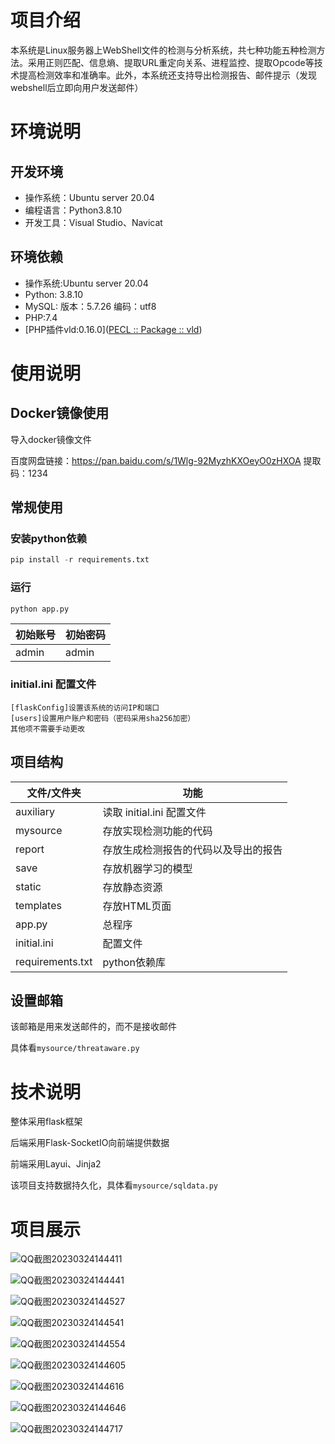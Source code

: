 # 项目介绍

本系统是Linux服务器上WebShell文件的检测与分析系统，共七种功能五种检测方法。采用正则匹配、信息熵、提取URL重定向关系、进程监控、提取Opcode等技术提高检测效率和准确率。此外，本系统还支持导出检测报告、邮件提示（发现webshell后立即向用户发送邮件）

# 环境说明

##  开发环境

- 操作系统：Ubuntu server 20.04
- 编程语言：Python3.8.10
- 开发工具：Visual Studio、Navicat

## 环境依赖

- 操作系统:Ubuntu server 20.04
- Python: 3.8.10
- MySQL: 版本：5.7.26  编码：utf8
- PHP:7.4
- [PHP插件vld:0.16.0]([PECL :: Package :: vld](https://pecl.php.net/package/vld))

# 使用说明

## Docker镜像使用

导入docker镜像文件

百度网盘链接：https://pan.baidu.com/s/1Wlg-92MyzhKXOeyO0zHXOA 
提取码：1234

## 常规使用

### 安装python依赖

```python
pip install -r requirements.txt
```

### 运行

```python
python app.py
```

| 初始账号 | 初始密码 |
| -------- | -------- |
| admin    | admin    |

### initial.ini 配置文件

```
[flaskConfig]设置该系统的访问IP和端口
[users]设置用户账户和密码（密码采用sha256加密）
其他项不需要手动更改
```

## 项目结构

| 文件/文件夹      | 功能                                 |
| ---------------- | ------------------------------------ |
| auxiliary        | 读取 initial.ini 配置文件            |
| mysource         | 存放实现检测功能的代码               |
| report           | 存放生成检测报告的代码以及导出的报告 |
| save             | 存放机器学习的模型                   |
| static           | 存放静态资源                         |
| templates        | 存放HTML页面                         |
| app.py           | 总程序                               |
| initial.ini      | 配置文件                             |
| requirements.txt | python依赖库                         |

## 设置邮箱

该邮箱是用来发送邮件的，而不是接收邮件

具体看`mysource/threataware.py`

# 技术说明

整体采用flask框架

后端采用Flask-SocketIO向前端提供数据

前端采用Layui、Jinja2

该项目支持数据持久化，具体看`mysource/sqldata.py`

# 项目展示

![QQ截图20230324144411](./pic/QQ截图20230324144411.png)

![QQ截图20230324144441](./pic/QQ截图20230324144441.png)

![QQ截图20230324144527](./pic/QQ截图20230324144527.png)

![QQ截图20230324144541](./pic/QQ截图20230324144541.png)

![QQ截图20230324144554](./pic/QQ截图20230324144554.png)

![QQ截图20230324144605](./pic/QQ截图20230324144605.png)

![QQ截图20230324144616](./pic/QQ截图20230324144616.png)

![QQ截图20230324144646](./pic/QQ截图20230324144646.png)

![QQ截图20230324144717](./pic/QQ截图20230324144717.png)